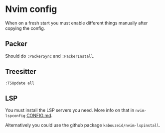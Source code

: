 # Nvim config

When on a fresh start you must enable different things manually after copying the config.

## Packer
Should do `:PackerSync` and `:PackerInstall`.

## Treesitter
`:TSUpdate all`

## LSP
You must install the LSP servers you need. More info on that in `nvim-lspconfig` [CONFIG.md](https://github.com/neovim/nvim-lspconfig/blob/master/CONFIG.md).

Alternatively you could use the github package `kabouzeid/nvim-lspinstall`.
